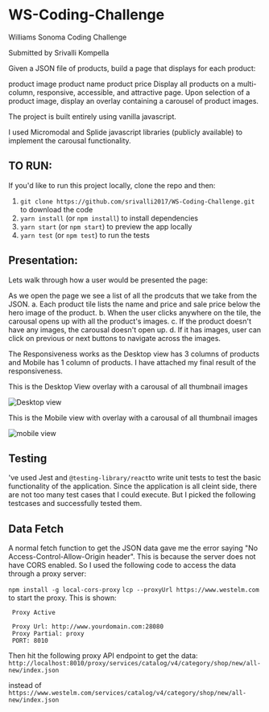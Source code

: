 
# WS-Coding-Challenge
Williams Sonoma Coding Challenge

Submitted by Srivalli Kompella

Given a JSON file of products, build a page that displays for each product:

product image
product name
product price
Display all products on a multi-column, responsive, accessible, and attractive page. Upon selection of a product image, display an overlay containing a carousel of product images.


The project is built entirely using vanilla javascript.

I used Micromodal and Splide javascript libraries (publicly available) to implement the carousal functionality.


## TO RUN:

If you'd like to run this project locally, clone the repo and then:

1. `git clone https://github.com/srivalli2017/WS-Coding-Challenge.git` to download the code
2. `yarn install` (or `npm install`) to install dependencies
3. `yarn start` (or `npm start`) to preview the app locally
4. `yarn test` (or `npm test`) to run the tests


## Presentation:
Lets walk through how a user would be presented the page:

As we open the page we see a list of all the prodcuts that we take from the JSON.
a. Each product tile lists the name and price and sale price below the hero image of the product.
b. When the user clicks anywhere on the tile, the carousal opens up with all the product's images. 
c. If the product doesn't have any images, the carousal doesn't open up.
d. If it has images, user can click on previous or next buttons to navigate across the images.




The Responsiveness works as the Desktop view has 3 columns of products and Mobile has 1 column of products. I have attached my final result of the responsiveness.

This is the Desktop View overlay with a carousal of all thumbnail images

![Desktop view](https://user-images.githubusercontent.com/87400434/125565615-d2f744da-2621-46d6-a52e-16e5ef969516.JPG)

This is the Mobile view with overlay with a carousal of all thumbnail images

![mobile view](https://user-images.githubusercontent.com/87400434/125567573-5f6e7e88-046e-42db-adba-f2f40292fc66.JPG)



## Testing


've used Jest and `@testing-library/react`to write unit tests to test the basic functionality of the application. Since the application is all cleint side, there are not too many test cases that I could execute. But I picked the following testcases and successfully tested them.


## Data Fetch

A normal fetch function to get the JSON data gave me the error saying "No Access-Control-Allow-Origin header". This is because the server does not have CORS enabled.
So I used the following code to access the data through a proxy server:

`npm install -g local-cors-proxy`
`lcp --proxyUrl https://www.westelm.com` to start the proxy.
This is shown:
```
 Proxy Active 

 Proxy Url: http://www.yourdomain.com:28080
 Proxy Partial: proxy
 PORT: 8010
```

Then hit the following proxy API endpoint to get the data:
`http://localhost:8010/proxy/services/catalog/v4/category/shop/new/all-new/index.json`

instead of 
`https://www.westelm.com/services/catalog/v4/category/shop/new/all-new/index.json`

